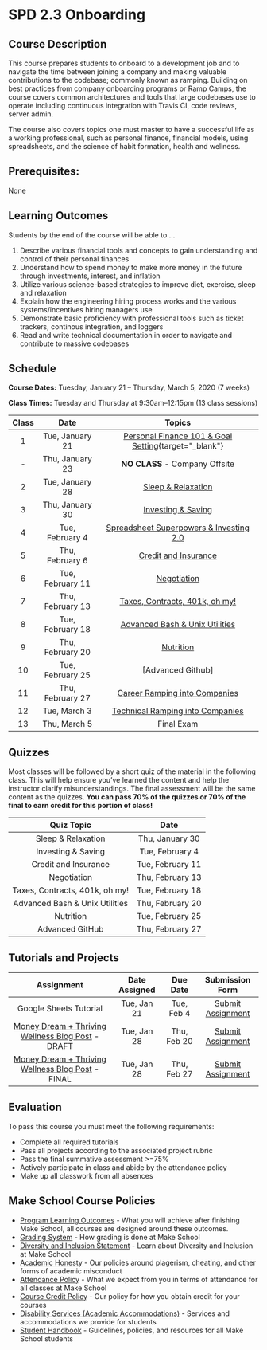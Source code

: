 # SPD 2.3 Onboarding

## Course Description

This course prepares students to onboard to a development job and to navigate the time between joining a company and making valuable contributions to the codebase; commonly known as ramping. Building on best practices from company onboarding programs or Ramp Camps, the course covers common architectures and tools that large codebases use to operate including continuous integration with Travis CI, code reviews, server admin.

The course also covers topics one must master to have a successful life as a working professional, such as personal finance, financial models, using spreadsheets, and the science of habit formation, health and wellness.

## Prerequisites:  

None

## Learning Outcomes

Students by the end of the course will be able to ...

1. Describe various financial tools and concepts to gain understanding and control of their personal finances 
1. Understand how to spend money to make more money in the future through investments, interest, and inflation
1. Utilize various science-based strategies to improve diet, exercise, sleep and relaxation
1. Explain how the engineering hiring process works and the various systems/incentives hiring managers use
1. Demonstrate basic proficiency with professional tools such as ticket trackers, continous integration, and loggers
1. Read and write technical documentation in order to navigate and contribute to massive codebases


## Schedule

**Course Dates:** Tuesday, January 21 – Thursday, March 5, 2020 (7 weeks)

**Class Times:** Tuesday and Thursday at 9:30am–12:15pm (13 class sessions)

| Class |          Date          |                 Topics                  |
|:-----:|:----------------------:|:---------------------------------------:|
|  1 |  Tue, January 21              | [Personal Finance 101 & Goal Setting](https://docs.google.com/presentation/d/1Ofynbn2KTwRGBRU63g6QgsBSZFhE7GaYEoE7ed31K58/edit#slide=id.g4da520c959_0_85){target="_blank"} |
|  - |  Thu, January 23              | **NO CLASS** - Company Offsite |
|  2 |  Tue, January 28              | [Sleep & Relaxation] |
|  3 |  Thu, January 30              | [Investing & Saving] |
|  4 |  Tue, February 4              | [Spreadsheet Superpowers & Investing 2.0] |
|  5 |  Thu, February 6              | [Credit and Insurance] |
|  6 |  Tue, February 11             | [Negotiation] |
|  7 |  Thu, February 13             | [Taxes, Contracts, 401k, oh my!] |
|  8 |  Tue, February 18             | [Advanced Bash & Unix Utilities] |
|  9 |  Thu, February 20             | [Nutrition] |
|  10 | Tue, February 25             | [Advanced Github] |
|  11 | Thu, February 27             | [Career Ramping into Companies] |
|  12 | Tue, March 3                 | [Technical Ramping into Companies] |
|  13 | Thu, March 5                 | Final Exam |

[Personal Finance 101 & Goal Setting]: https://docs.google.com/presentation/d/1Ofynbn2KTwRGBRU63g6QgsBSZFhE7GaYEoE7ed31K58/edit?usp=sharing
[Sleep & Relaxation]: https://docs.google.com/presentation/d/10q__LTWLrQSCCttvK8jTdgiM7-JMCo6rsOcoddAC3RQ/edit#slide=id.g4ef902dad2_0_0
[Investing & Saving]: https://docs.google.com/presentation/d/1e3sVZV06dBZucVxJqvVYfMu5EFr5TQM41SfmkNzgzRQ/edit?usp=sharing
[Spreadsheet Superpowers & Investing 2.0]: https://docs.google.com/presentation/d/1K46cM8XLgBnqiYDN6TCAAtB1ZhS4tyT-d2OJ4SG8uEk/edit?usp=sharing
[Credit and Insurance]: https://docs.google.com/document/d/11LnA_OGQyHxg5gormemHnYEnH9qDMh11Ohecx2lwBJA/edit?usp=sharing
[Negotiation]: https://docs.google.com/document/d/12oqw1tXTSw5FJduDT8Q46WYW7dGp5Dp39QKK-xuYGR4/edit#heading=h.a3sjk9ojs0kf
[Taxes, Contracts, 401k, oh my!]: https://docs.google.com/presentation/d/12LKnrjXZGEhib_ndnGr-Sabq9F0pvzsC42_45-wXE-I/edit?usp=sharing
[Advanced Bash & Unix Utilities]: https://make.sc/bashsesh
[Nutrition]: https://docs.google.com/presentation/d/1B-ndEUghpgaYZpdyKxJW3hag4hCzp99vHSih75eqzzw/edit?usp=sharing

<!--- [Advanced Github]: -->

[Career Ramping into Companies]: https://docs.google.com/presentation/d/18-mwtxM1Kpieww4UJwr-oOl_UQd1LbpXjUXrBef3ev4/edit#slide=id.p
[Technical Ramping into Companies]: https://docs.google.com/presentation/d/1KjYBZzc_wksmHYsy1sgJJCVWjJwA_yRoxkiwWL0_Rys/edit?usp=sharing

## Quizzes

Most classes will be followed by a short quiz of the material in the following class. This will help ensure you’ve learned the content and help the instructor clarify misunderstandings. The final assessment will be the same content as the quizzes. **You can pass 70% of the quizzes or 70% of the final to earn credit for this portion of class!**

|               Quiz Topic                |          Date          |
|:---------------------------------------:|:----------------------:|
| Sleep & Relaxation                      | Thu, January 30    |
| Investing & Saving                      | Tue, February 4   |
| Credit and Insurance                    | Tue, February 11   |
| Negotiation                             | Thu, February 13   |
| Taxes, Contracts, 401k, oh my!          | Tue, February 18  |
| Advanced Bash & Unix Utilities          | Thu, February 20  |
| Nutrition                               | Tue, February 25   |
| Advanced GitHub                         | Thu, February 27  |

## Tutorials and Projects

|                        Assignment                         | Date Assigned |   Due Date   |            Submission Form           |
|:---------------------------------------------------------:|:-------------:|:------------:|:------------------------------------:|
| Google Sheets Tutorial                                    |  Tue, Jan 21  |  Tue, Feb 4  | [Submit Assignment]  |
| [Money Dream + Thriving Wellness Blog Post] - DRAFT       |  Tue, Jan 28  |  Thu, Feb 20 | [Submit Assignment]  |
| [Money Dream + Thriving Wellness Blog Post] - FINAL       |  Tue, Jan 28  |  Thu, Feb 27 | [Submit Assignment]  |

<!-- [Google Sheets Tutorial]: -->
[Money Dream + Thriving Wellness Blog Post]: https://docs.google.com/document/d/1Sl34ohVzgXykcUotFRrQeYohHm7HD4KoonvnBXLzhaw/edit
[Submit Assignment]: https://docs.google.com/spreadsheets/d/1SMT94H8d4Adv8LPecLSwXc9jDxCXYKmnBU_xs3jHTJ8/edit#gid=1132648801

## Evaluation
To pass this course you must meet the following requirements:

- Complete all required tutorials 
- Pass all projects according to the associated project rubric
- Pass the final summative assessment >=75%
- Actively participate in class and abide by the attendance policy
- Make up all classwork from all absences


## Make School Course Policies
- [Program Learning Outcomes](https://make.sc/program-learning-outcomes) - What you will achieve after finishing Make School, all courses are designed around these outcomes.
- [Grading System](https://make.sc/grading-system) - How grading is done at Make School
- [Diversity and Inclusion Statement](https://make.sc/diversity-and-inclusion-statement) - Learn about Diversity and Inclusion at Make School
- [Academic Honesty](https://make.sc/academic-honesty-policy) - Our policies around plagerism, cheating, and other forms of academic misconduct 
- [Attendance Policy](https://make.sc/attendance-policy) - What we expect from you in terms of attendance for all classes at Make School
- [Course Credit Policy](https://make.sc/course-credit-policy) - Our policy for how you obtain credit for your courses
- [Disability Services (Academic Accommodations)](https://make.sc/disability-services) - Services and accommodations we provide for students
- [Student Handbook](https://make.sc/student-handbook) - Guidelines, policies, and resources for all Make School students
